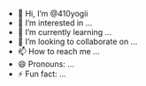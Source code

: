 - 👋 Hi, I’m @410yogii
- 👀 I’m interested in ...
- 🌱 I’m currently learning ...
- 💞️ I’m looking to collaborate on ...
- 📫 How to reach me ...
- 😄 Pronouns: ...
- ⚡ Fun fact: ...

<!---
410yogii/410yogii is a ✨ special ✨ repository because its `README.md` (this file) appears on your GitHub profile.
You can click the Preview link to take a look at your changes.
--->
